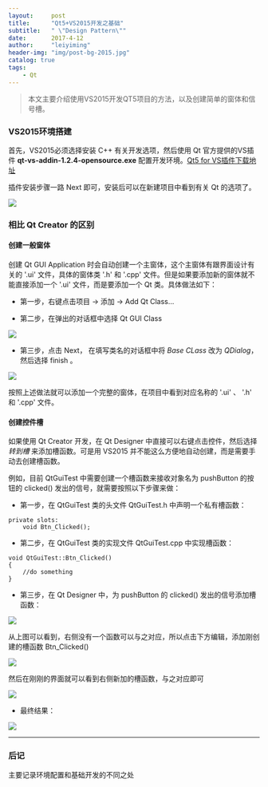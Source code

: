 ```yaml
---
layout:     post
title:      "Qt5+VS2015开发之基础"
subtitle:   " \"Design Pattern\""
date:       2017-4-12
author:     "leiyiming"
header-img: "img/post-bg-2015.jpg"
catalog: true
tags:
    - Qt
---
```


> 本文主要介绍使用VS2015开发QT5项目的方法，以及创建简单的窗体和信号槽。

### VS2015环境搭建

首先，VS2015必须选择安装 C++ 有关开发选项，然后使用 Qt 官方提供的VS插件 **qt-vs-addin-1.2.4-opensource.exe** 配置开发环境。[Qt5 for VS插件下载地址](http://mirrors.ustc.edu.cn/qtproject/archive/vsaddin/qt-vs-addin-1.2.4-opensource.exe)

插件安装步骤一路 Next 即可，安装后可以在新建项目中看到有关 Qt 的选项了。

<img src="http://leiyiming.com/img/in-post/post-qt/1.png"/>

### 相比 Qt Creator 的区别

#### 创建一般窗体

创建 Qt GUI Application 时会自动创建一个主窗体，这个主窗体有跟界面设计有关的 '.ui' 文件，具体的窗体类 '.h' 和 '.cpp' 文件。但是如果要添加新的窗体就不能直接添加一个 '.ui' 文件，而是要添加一个 Qt 类。具体做法如下：

* 第一步，右键点击项目 -> 添加 -> Add Qt Class...

* 第二步，在弹出的对话框中选择 Qt GUI Class

<img src="http://leiyiming.com/img/in-post/post-qt/2.png"/>

* 第三步，点击 Next， 在填写类名的对话框中将 *Base CLass* 改为 *QDialog*，然后选择 finish 。

<img src="http://leiyiming.com/img/in-post/post-qt/3.png"/>

按照上述做法就可以添加一个完整的窗体，在项目中看到对应名称的 '.ui' 、 '.h' 和 '.cpp' 文件。

#### 创建控件槽

如果使用 Qt Creator 开发，在 Qt Designer 中直接可以右键点击控件，然后选择 *转到槽* 来添加槽函数。可是用 VS2015 并不能这么方便地自动创建，而是需要手动去创建槽函数。

例如，目前 QtGuiTest 中需要创建一个槽函数来接收对象名为 pushButton 的按钮的 clicked() 发出的信号，就需要按照以下步骤来做：

* 第一步，在 QtGuiTest 类的头文件 QtGuiTest.h 中声明一个私有槽函数：

```
private slots:
	void Btn_Clicked();
```

* 第二步，在 QtGuiTest 类的实现文件 QtGuiTest.cpp 中实现槽函数：

```
void QtGuiTest::Btn_Clicked()
{
	//do something
}
```

* 第三步，在 Qt Designer 中，为 pushButton 的 clicked() 发出的信号添加槽函数：

<img src="http://leiyiming.com/img/in-post/post-qt/4.png"/>

从上图可以看到，右侧没有一个函数可以与之对应，所以点击下方编辑，添加刚创建的槽函数 Btn_Clicked()

<img src="http://leiyiming.com/img/in-post/post-qt/5.png"/>

然后在刚刚的界面就可以看到右侧新加的槽函数，与之对应即可

<img src="http://leiyiming.com/img/in-post/post-qt/6.png"/>

* 最终结果：

<img src="http://leiyiming.com/img/in-post/post-qt/7.png"/>

---

### 后记

主要记录环境配置和基础开发的不同之处
